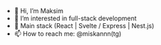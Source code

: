 - 👋 Hi, I’m Maksim
- 👀 I’m interested in full-stack development
- 👀 Main stack (React | Svelte / Express | Nest.js)
- 📫 How to reach me: @miskannn(tg)

